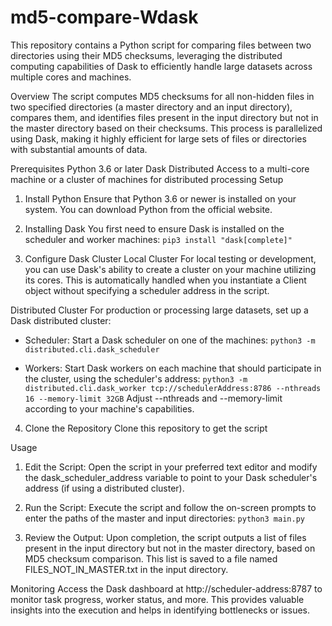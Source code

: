 # md5-compare-Wdask
This repository contains a Python script for comparing files between two directories using their MD5 checksums, leveraging the distributed computing capabilities of Dask to efficiently handle large datasets across multiple cores and machines.

Overview
The script computes MD5 checksums for all non-hidden files in two specified directories (a master directory and an input directory), compares them, and identifies files present in the input directory but not in the master directory based on their checksums. This process is parallelized using Dask, making it highly efficient for large sets of files or directories with substantial amounts of data.

Prerequisites
Python 3.6 or later
Dask Distributed
Access to a multi-core machine or a cluster of machines for distributed processing
Setup
1. Install Python
Ensure that Python 3.6 or newer is installed on your system. You can download Python from the official website.


2. Installing Dask
  You first need to ensure Dask is installed on the scheduler and worker machines:
  `pip3 install "dask[complete]"` 


4. Configure Dask Cluster
Local Cluster
For local testing or development, you can use Dask's ability to create a cluster on your machine utilizing its cores. This is automatically handled when you instantiate a Client object without specifying a scheduler address in the script.

Distributed Cluster
For production or processing large datasets, set up a Dask distributed cluster:

- Scheduler: Start a Dask scheduler on one of the machines:
  `python3 -m distributed.cli.dask_scheduler`

- Workers: Start Dask workers on each machine that should participate in the cluster, using the scheduler's address:
  `python3 -m distributed.cli.dask_worker tcp://schedulerAddress:8786 --nthreads 16 --memory-limit 32GB`
  Adjust --nthreads and --memory-limit according to your machine's capabilities.

  
4. Clone the Repository
Clone this repository to get the script


Usage
1. Edit the Script: Open the script in your preferred text editor and modify the dask_scheduler_address variable to point to your Dask scheduler's address (if using a distributed cluster).

2. Run the Script: Execute the script and follow the on-screen prompts to enter the paths of the master and input directories:
   `python3 main.py`
3. Review the Output: Upon completion, the script outputs a list of files present in the input directory but not in the master directory, based on MD5 checksum comparison. This list is saved to a file named FILES_NOT_IN_MASTER.txt in the input directory.


Monitoring
Access the Dask dashboard at http://scheduler-address:8787 to monitor task progress, worker status, and more. This provides valuable insights into the execution and helps in identifying bottlenecks or issues.
